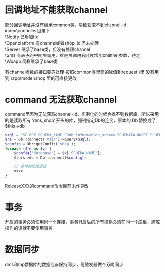  # 回调地址不能获取channel

部分回调地址并没有继承common类，导致获取不到channel-id\
index\controller目录下 \
\Notify 已增加fix \
\Openplatform 有channel或者shop_id 但未处理 \
\Server 继承了base类，但没有处理channel \
\Sms 有较多的中间层调用，看是否调用的时候增加channel参数，待定 \
\Wxapp 同样继承了base类

有channel参数的接口要先处理 按照common类里面的赋值到request()里
没有用到 \app\model\shop 里的可直接更改

# command 无法获取channel
command里因为无法获取channel-id，实例化的时候会找不到数据库，所以采用的是读取所有 ‘dms_shop’ 开头的库，强制指定Db的连接，原本的 Db 替换成了 $this->db
``` php
$sql = "SELECT SCHEMA_NAME FROM information_schema.SCHEMATA WHERE SCHEMA_NAME like 'dms_shop%'";
$re = Db::connect('main')->query($sql);
$config = Db::getConfig('shop');
foreach ($re as $v) {
    $config['database'] = $v['SCHEMA_NAME'];
    $this->db = Db::connect($config);

    // 原本的处理逻辑
    xxxx
}
```
ReleaseXXX的command命令目前未作更改

# 事务
开启的事务必须使用同一个连接，事务开启后的所有操作必须在同一个库里，跨库操作的话就不要使用事务

# 数据同步
dms和mp数据库的数据应该保持同步，用触发器做个双向同步